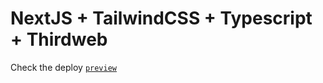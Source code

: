 # NextJS + TailwindCSS + Typescript + Thirdweb

Check the deploy [`preview`](https://nft-drop-kohl.vercel.app/)